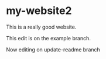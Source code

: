 # my-website2

This is a really good website.

This edit is on the example branch.

Now editing on update-readme branch

